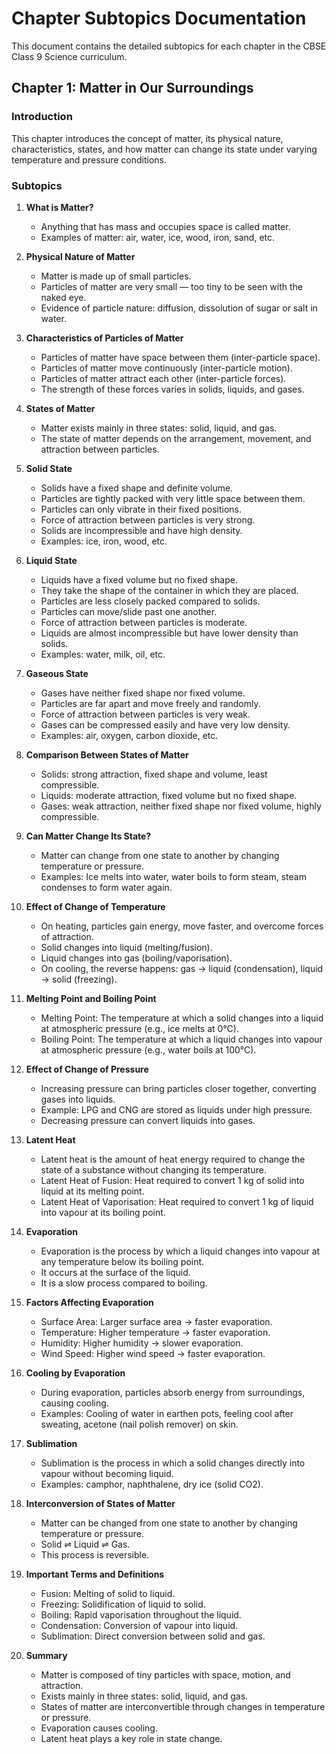 # Chapter Subtopics Documentation

This document contains the detailed subtopics for each chapter in the CBSE Class 9 Science curriculum.

## Chapter 1: Matter in Our Surroundings

### Introduction
This chapter introduces the concept of matter, its physical nature, characteristics, states, and how matter can change its state under varying temperature and pressure conditions.

### Subtopics

1. **What is Matter?**
   - Anything that has mass and occupies space is called matter.
   - Examples of matter: air, water, ice, wood, iron, sand, etc.

2. **Physical Nature of Matter**
   - Matter is made up of small particles.
   - Particles of matter are very small — too tiny to be seen with the naked eye.
   - Evidence of particle nature: diffusion, dissolution of sugar or salt in water.

3. **Characteristics of Particles of Matter**
   - Particles of matter have space between them (inter-particle space).
   - Particles of matter move continuously (inter-particle motion).
   - Particles of matter attract each other (inter-particle forces).
   - The strength of these forces varies in solids, liquids, and gases.

4. **States of Matter**
   - Matter exists mainly in three states: solid, liquid, and gas.
   - The state of matter depends on the arrangement, movement, and attraction between particles.

5. **Solid State**
   - Solids have a fixed shape and definite volume.
   - Particles are tightly packed with very little space between them.
   - Particles can only vibrate in their fixed positions.
   - Force of attraction between particles is very strong.
   - Solids are incompressible and have high density.
   - Examples: ice, iron, wood, etc.

6. **Liquid State**
   - Liquids have a fixed volume but no fixed shape.
   - They take the shape of the container in which they are placed.
   - Particles are less closely packed compared to solids.
   - Particles can move/slide past one another.
   - Force of attraction between particles is moderate.
   - Liquids are almost incompressible but have lower density than solids.
   - Examples: water, milk, oil, etc.

7. **Gaseous State**
   - Gases have neither fixed shape nor fixed volume.
   - Particles are far apart and move freely and randomly.
   - Force of attraction between particles is very weak.
   - Gases can be compressed easily and have very low density.
   - Examples: air, oxygen, carbon dioxide, etc.

8. **Comparison Between States of Matter**
   - Solids: strong attraction, fixed shape and volume, least compressible.
   - Liquids: moderate attraction, fixed volume but no fixed shape.
   - Gases: weak attraction, neither fixed shape nor fixed volume, highly compressible.

9. **Can Matter Change Its State?**
   - Matter can change from one state to another by changing temperature or pressure.
   - Examples: Ice melts into water, water boils to form steam, steam condenses to form water again.

10. **Effect of Change of Temperature**
    - On heating, particles gain energy, move faster, and overcome forces of attraction.
    - Solid changes into liquid (melting/fusion).
    - Liquid changes into gas (boiling/vaporisation).
    - On cooling, the reverse happens: gas → liquid (condensation), liquid → solid (freezing).

11. **Melting Point and Boiling Point**
    - Melting Point: The temperature at which a solid changes into a liquid at atmospheric pressure (e.g., ice melts at 0°C).
    - Boiling Point: The temperature at which a liquid changes into vapour at atmospheric pressure (e.g., water boils at 100°C).

12. **Effect of Change of Pressure**
    - Increasing pressure can bring particles closer together, converting gases into liquids.
    - Example: LPG and CNG are stored as liquids under high pressure.
    - Decreasing pressure can convert liquids into gases.

13. **Latent Heat**
    - Latent heat is the amount of heat energy required to change the state of a substance without changing its temperature.
    - Latent Heat of Fusion: Heat required to convert 1 kg of solid into liquid at its melting point.
    - Latent Heat of Vaporisation: Heat required to convert 1 kg of liquid into vapour at its boiling point.

14. **Evaporation**
    - Evaporation is the process by which a liquid changes into vapour at any temperature below its boiling point.
    - It occurs at the surface of the liquid.
    - It is a slow process compared to boiling.

15. **Factors Affecting Evaporation**
    - Surface Area: Larger surface area → faster evaporation.
    - Temperature: Higher temperature → faster evaporation.
    - Humidity: Higher humidity → slower evaporation.
    - Wind Speed: Higher wind speed → faster evaporation.

16. **Cooling by Evaporation**
    - During evaporation, particles absorb energy from surroundings, causing cooling.
    - Examples: Cooling of water in earthen pots, feeling cool after sweating, acetone (nail polish remover) on skin.

17. **Sublimation**
    - Sublimation is the process in which a solid changes directly into vapour without becoming liquid.
    - Examples: camphor, naphthalene, dry ice (solid CO2).

18. **Interconversion of States of Matter**
    - Matter can be changed from one state to another by changing temperature or pressure.
    - Solid ⇌ Liquid ⇌ Gas.
    - This process is reversible.

19. **Important Terms and Definitions**
    - Fusion: Melting of solid to liquid.
    - Freezing: Solidification of liquid to solid.
    - Boiling: Rapid vaporisation throughout the liquid.
    - Condensation: Conversion of vapour into liquid.
    - Sublimation: Direct conversion between solid and gas.

20. **Summary**
    - Matter is composed of tiny particles with space, motion, and attraction.
    - Exists mainly in three states: solid, liquid, and gas.
    - States of matter are interconvertible through changes in temperature or pressure.
    - Evaporation causes cooling.
    - Latent heat plays a key role in state change.